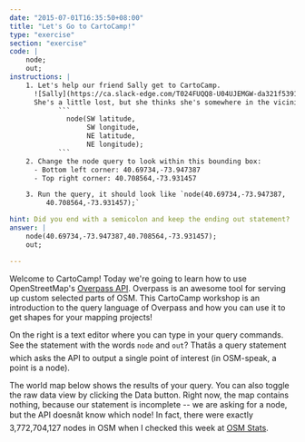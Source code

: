 ```yaml
---
date: "2015-07-01T16:35:50+08:00"
title: "Let's Go to CartoCamp!"
type: "exercise"
section: "exercise"
code: |
    node;
    out;
instructions: |
    1. Let's help our friend Sally get to CartoCamp.
      ![Sally](https://ca.slack-edge.com/T024FUQQ8-U04UJEMGW-da321f539184-72)
      She's a little lost, but she thinks she's somewhere in the vicinity of CARTO. We'll use a **bounding box** to estimate where she is. To search for nodes within a bounding box, we follow the format:
            ```
              node(SW latitude,
                   SW longitude,
                   NE latitude,
                   NE longitude);
            ```
    2. Change the node query to look within this bounding box:
      - Bottom left corner: 40.69734,-73.947387
      - Top right corner: 40.708564,-73.931457

    3. Run the query, it should look like `node(40.69734,-73.947387,
         40.708564,-73.931457);`

hint: Did you end with a semicolon and keep the ending out statement?
answer: |
    node(40.69734,-73.947387,40.708564,-73.931457);
    out;

---
```


Welcome to CartoCamp! Today we're going to learn how to use OpenStreetMap's [Overpass API](http://wiki.openstreetmap.org/wiki/Overpass_API). Overpass is an awesome tool for serving up custom selected parts of OSM. This CartoCamp workshop is an introduction to the query language of Overpass and how you can use it to get shapes for your mapping projects!

On the right is a text editor where you can type in your query commands. See the statement with the words `node` and `out`? Thatâs a query statement which asks the API to output a single point of interest (in OSM-speak, a point is a node).

The world map below shows the results of your query. You can also toggle the raw data view by clicking the Data button. Right now, the map contains nothing, because our statement is incomplete -- we are asking for a node, but the API doesnât know which node! In fact, there were exactly 3,772,704,127 nodes in OSM when I checked this week at
[OSM Stats](http://www.openstreetmap.org/stats/data_stats.html).

